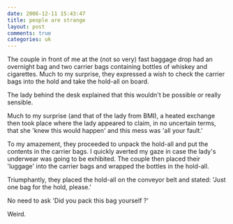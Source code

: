 ```yaml
---
date: 2006-12-11 15:43:47
title: people are strange
layout: post
comments: true
categories: uk
---
```

The couple in front of me at the (not so very) fast baggage drop had an
overnight bag and two carrier bags containing bottles of whiskey and
cigarettes. Much to my surprise, they expressed a wish to check the
carrier bags into the hold and take the hold-all on board.

The lady behind the desk explained that this wouldn't be possible or
really sensible.

Much to my surprise (and that of the lady from BMI), a heated exchange
then took place where the lady appeared to claim, in no uncertain terms,
that she 'knew this would happen' and this mess was 'all your fault.'

To my amazement, they proceeded to unpack the hold-all and put the
contents in the carrier bags. I quickly averted my gaze in case the
lady's underwear was going to be exhibited. The couple then placed their
'luggage' into the carrier bags and wrapped the bottles in the hold-all.

Triumphantly, they placed the hold-all on the conveyor belt and stated:
'Just one bag for the hold, please.'

No need to ask 'Did you pack this bag yourself ?'

Weird.
